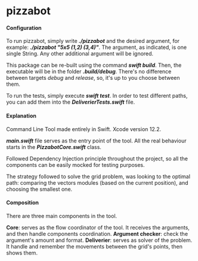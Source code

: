 # pizzabot

#### Configuration

To run pizzabot, simply write _**./pizzabot**_ and the desired argument, for example: _**./pizzabot "5x5 (1,2) (3,4)"**_. 
The argument, as indicated, is one single String. Any other additional argument will be ignored.

This package can be re-built using the command _**swift build**_. Then, the executable will be in the folder _**.build/debug**_.
There's no difference between targets *debug* and *release*, so, it's up to you choose between them.

To run the tests, simply execute _**swift test**_.
In order to test different paths, you can add them into the _**DeliverierTests.swift**_ file.


#### Explanation

Command Line Tool made entirely in Swift. Xcode version 12.2.

_**main.swift**_ file serves as the entry point of the tool. All the real behaviour starts in the _**PizzabotCore.swift**_ class.

Followed Dependency Injection principle throughout the project, so all the components can be easily mocked for testing purposes.

The strategy followed to solve the grid problem, was looking to the optimal path: comparing the vectors modules (based on the current position), and choosing the smallest one.


#### Composition

There are three main components in the tool.

**Core**: serves as the flow coordinator of the tool. It receives the arguments, and then handle components coordination.
**Argument checker**: check the argument's amount and format.
**Deliverier**: serves as solver of the problem. It handle and remember the movements between the grid's points, then shows them.
